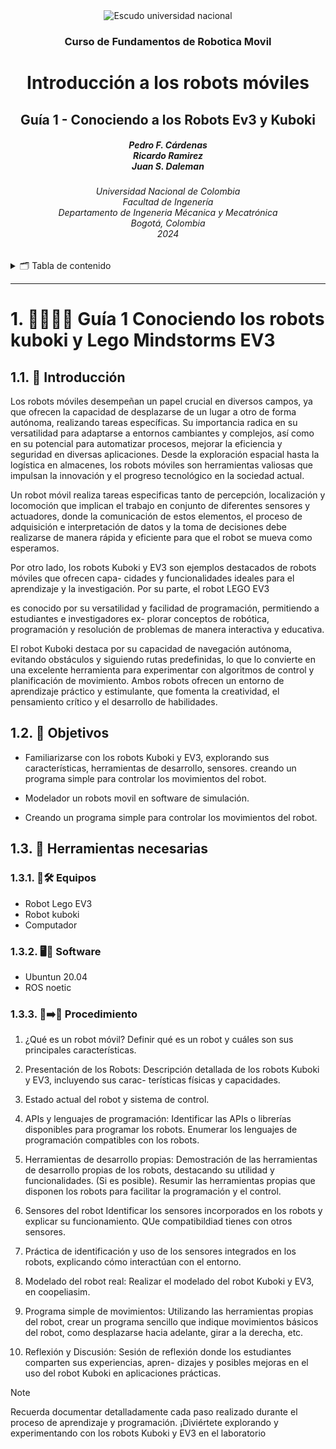 
<div id="banner" align="center">
<img src="https://imgur.com/Eu2u9F4.png" alt="Escudo universidad nacional">

<h3>Curso de Fundamentos de Robotica Movil</h3>

<h1>Introducción a los robots móviles</h1>

<h2>Guía 1 - Conociendo a los Robots Ev3 y Kuboki</h2>


<h5>Pedro F. Cárdenas<br>
    Ricardo Ramirez<br>
    Juan S. Daleman</h5>

<h6>Universidad Nacional de Colombia<br>
    Facultad de Ingenería<br>
    Departamento de Ingeneria Mécanica y Mecatrónica<br>
    Bogotá, Colombia<br>
    2024</h6>
</div>

<details>
    <summary> 🗂️ Tabla de contenido</summary>

- [1. 🕵🏼🤖🚗 Guía 1 Conociendo los robots kuboki y Lego Mindstorms EV3](#1--guía-1-conociendo-los-robots-kuboki-y-lego-mindstorms-ev3)
  - [1.1. 📖 Introducción](#11--introducción)
  - [1.2. 🎯 Objetivos](#12--objetivos)
  - [1.3. 🧰 Herramientas necesarias](#13--herramientas-necesarias)
    - [1.3.1. 🔭🛠️ Equipos](#131-️-equipos)
    - [1.3.2. 🖥️💾 Software](#132-️-software)
    - [1.3.3. 🔧➡️🚀 Procedimiento](#133-️-procedimiento)

</details>

---

# 1. 🕵🏼🤖🚗 Guía 1 Conociendo los robots kuboki y Lego Mindstorms EV3 

## 1.1. 📖 Introducción

Los robots móviles desempeñan un papel crucial en diversos campos, ya que ofrecen la capacidad de
desplazarse de un lugar a otro de forma autónoma, realizando tareas específicas. Su importancia radica en
su versatilidad para adaptarse a entornos cambiantes y complejos, así como en su potencial para automatizar
procesos, mejorar la eficiencia y seguridad en diversas aplicaciones. Desde la exploración espacial hasta
la logística en almacenes, los robots móviles son herramientas valiosas que impulsan la innovación y el
progreso tecnológico en la sociedad actual.  

Un robot móvil realiza tareas especificas tanto de percepción, localización y locomoción que implican
el trabajo en conjunto de diferentes sensores y actuadores, donde la comunicación de estos elementos, el
proceso de adquisición e interpretación de datos y la toma de decisiones debe realizarse de manera rápida y
eficiente para que el robot se mueva como esperamos.

Por otro lado, los robots Kuboki y EV3 son ejemplos destacados de robots móviles que ofrecen capa-
cidades y funcionalidades ideales para el aprendizaje y la investigación. Por su parte, el robot LEGO EV3

es conocido por su versatilidad y facilidad de programación, permitiendo a estudiantes e investigadores ex-
plorar conceptos de robótica, programación y resolución de problemas de manera interactiva y educativa.

El robot Kuboki destaca por su capacidad de navegación autónoma, evitando obstáculos y siguiendo rutas
predefinidas, lo que lo convierte en una excelente herramienta para experimentar con algoritmos de control
y planificación de movimiento. Ambos robots ofrecen un entorno de aprendizaje práctico y estimulante, que
fomenta la creatividad, el pensamiento crítico y el desarrollo de habilidades.

## 1.2. 🎯 Objetivos

- Familiarizarse con los robots Kuboki y EV3, explorando sus características, herramientas de desarrollo, sensores. creando un programa simple para controlar los movimientos del robot.

- Modelador un robots movil en software de simulación.
- Creando un programa simple para controlar los movimientos del robot.


## 1.3. 🧰 Herramientas necesarias

### 1.3.1. 🔭🛠️ Equipos

- Robot Lego EV3
- Robot kuboki
- Computador

### 1.3.2. 🖥️💾 Software

- Ubuntun 20.04
- ROS noetic


### 1.3.3. 🔧➡️🚀 Procedimiento 

1. ¿Qué es un robot móvil? Definir qué es un robot y cuáles son sus principales características.

2. Presentación de los Robots: Descripción detallada de los robots Kuboki y EV3, incluyendo sus carac-
terísticas físicas y capacidades.

3. Estado actual del robot y sistema de control.
4. APIs y lenguajes de programación: Identificar las APIs o librerías disponibles para programar los
robots. Enumerar los lenguajes de programación compatibles con los robots.
5. Herramientas de desarrollo propias: Demostración de las herramientas de desarrollo propias de los
robots, destacando su utilidad y funcionalidades. (Si es posible). Resumir las herramientas propias
que disponen los robots para facilitar la programación y el control.
6. Sensores del robot Identificar los sensores incorporados en los robots y explicar su funcionamiento.
QUe compatibildiad tienes con otros sensores.
7. Práctica de identificación y uso de los sensores integrados en los robots, explicando cómo interactúan
con el entorno.
8. Modelado del robot real: Realizar el modelado del robot Kuboki y EV3, en coopeliasim.
9. Programa simple de movimientos: Utilizando las herramientas propias del robot, crear un programa sencillo que indique movimientos básicos del robot, como desplazarse hacia adelante, girar a la derecha, etc.

10. Reflexión y Discusión: Sesión de reflexión donde los estudiantes comparten sus experiencias, apren-
dizajes y posibles mejoras en el uso del robot Kuboki en aplicaciones prácticas.


>[!NOTE]
>Recuerda documentar detalladamente cada paso realizado durante el proceso de aprendizaje y
programación. ¡Diviértete explorando y experimentando con los robots Kuboki y EV3 en el laboratorio